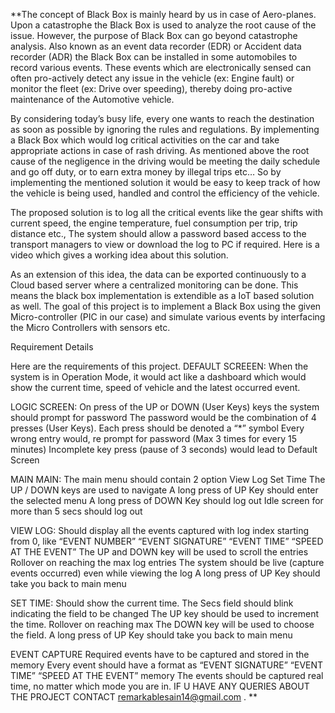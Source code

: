 **The concept of Black Box is mainly heard by us in case of Aero-planes. Upon a catastrophe the Black Box is used to analyze the root cause of the issue. However, the purpose of Black Box can go beyond catastrophe analysis. Also known as an event data recorder (EDR) or Accident data recorder (ADR) the Black Box can be installed in some automobiles to record various events. These events which are electronically sensed can often pro-actively detect any issue in the vehicle (ex: Engine fault) or monitor the fleet (ex: Drive over speeding), thereby doing pro-active maintenance of the Automotive vehicle.

By considering today’s busy life, every one wants to reach the destination as soon as possible by ignoring the rules and regulations. By implementing a Black Box which would log critical activities on the car and take appropriate actions in case of rash driving. As mentioned above the root cause of the negligence in the driving would be meeting the daily schedule and go off duty, or to earn extra money by illegal trips etc… So by implementing the mentioned solution it would be easy to keep track of how the vehicle is being used, handled and control the efficiency of the vehicle.

The proposed solution is to log all the critical events like the gear shifts with current speed, the engine temperature, fuel consumption per trip, trip distance etc., The system should allow a password based access to the transport managers to view or download the log to PC if required. Here is a video which gives a working idea about this solution.

As an extension of this idea, the data can be exported continuously to a Cloud based server where a centralized monitoring can be done. This means the black box implementation is extendible as a IoT based solution as well. The goal of this project is to implement a Black Box using the given Micro-controller (PIC in our case) and simulate various events by interfacing the Micro Controllers with sensors etc.

Requirement Details

Here are the requirements of this project. 
DEFAULT SCREEEN:
When the system is in Operation Mode, it would act like a dashboard which would show the current time, speed of vehicle and the latest occurred event.

LOGIC SCREEN:
On press of the UP or DOWN (User Keys) keys the system should prompt for password
The password would be the combination of 4 presses (User Keys).
Each press should be denoted a “*” symbol
Every wrong entry would, re prompt for password (Max 3 times for every 15 minutes)
Incomplete key press (pause of 3 seconds) would lead to Default Screen

MAIN MAIN:
The main menu should contain 2 option
View Log
Set Time
The UP / DOWN keys are used to navigate
A long press of UP Key should enter the selected menu
A long press of DOWN Key should log out
Idle screen for more than 5 secs should log out

VIEW LOG:
Should display all the events captured with log index starting from 0, like
“EVENT NUMBER” “EVENT SIGNATURE” “EVENT TIME” “SPEED AT THE EVENT”
The UP and DOWN key will be used to scroll the entries
Rollover on reaching the max log entries
The system should be live (capture events occurred) even while viewing the log
A long press of UP Key should take you back to main menu

SET TIME:
Should show the current time. The Secs field should blink indicating the field to be changed
The UP key should be used to increment the time. Rollover on reaching max
The DOWN key will be used to choose the field.
A long press of UP Key should take you back to main menu

EVENT CAPTURE
Required events have to be captured and stored in the memory
Every event should have a format as
“EVENT SIGNATURE” “EVENT TIME” “SPEED AT THE EVENT”
memory
The events should be captured real time, no matter which mode you are in.
IF U HAVE ANY QUERIES ABOUT THE PROJECT CONTACT remarkablesain14@gmail.com .
**
